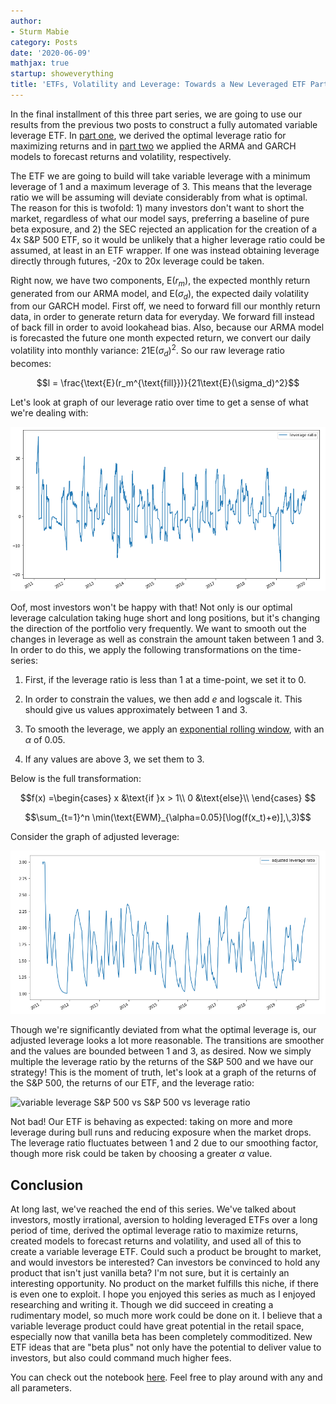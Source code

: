 ```yaml
---
author:
- Sturm Mabie
category: Posts
date: '2020-06-09'
mathjax: true
startup: showeverything
title: 'ETFs, Volatility and Leverage: Towards a New Leveraged ETF Part 3'
---
```


In the final installment of this three part series, we are going to use
our results from the previous two posts to construct a fully automated
variable leverage ETF. In [part
one](https://cryptm.org/posts/2019/10/04/vol.html), we derived the
optimal leverage ratio for maximizing returns and in [part
two](https://cryptm.org/posts/2020/05/28/vol2.html) we applied the ARMA
and GARCH models to forecast returns and volatility, respectively.

The ETF we are going to build will take variable leverage with a minimum
leverage of 1 and a maximum leverage of 3. This means that the leverage
ratio we will be assuming will deviate considerably from what is
optimal. The reason for this is twofold: 1) many investors don\'t want
to short the market, regardless of what our model says, preferring a
baseline of pure beta exposure, and 2) the SEC rejected an application
for the creation of a 4x S&P 500 ETF, so it would be unlikely that a
higher leverage ratio could be assumed, at least in an ETF wrapper. If
one was instead obtaining leverage directly through futures, -20x to 20x
leverage could be taken.

Right now, we have two components, $\text{E}(r_m)$, the expected monthly
return generated from our ARMA model, and $\text{E}(\sigma_d)$, the
expected daily volatility from our GARCH model. First off, we need to
forward fill our monthly return data, in order to generate return data
for everyday. We forward fill instead of back fill in order to avoid
lookahead bias. Also, because our ARMA model is forecasted the future
one month expected return, we convert our daily volatility into monthly
variance: $21\text{E}(\sigma_d)^2$. So our raw leverage ratio becomes:

$$l = \frac{\text{E}(r_m^{\text{fill}})}{21\text{E}(\sigma_d)^2}$$

Let\'s look at graph of our leverage ratio over time to get a sense of
what we\'re dealing with:

![Optimal leverage](/assets/olev.png)

Oof, most investors won\'t be happy with that! Not only is our optimal
leverage calculation taking huge short and long positions, but it\'s
changing the direction of the portfolio very frequently. We want to
smooth out the changes in leverage as well as constrain the amount taken
between 1 and 3. In order to do this, we apply the following
transformations on the time-series:

1.  First, if the leverage ratio is less than 1 at a time-point, we set
    it to 0.

2.  In order to constrain the values, we then add $e$ and logscale it.
    This should give us values approximately between 1 and 3.

3.  To smooth the leverage, we apply an [exponential rolling
    window](https://pandas.pydata.org/pandas-docs/stable/user_guide/computation.html#exponentially-weighted-windows),
    with an $\alpha$ of 0.05.

4.  If any values are above 3, we set them to 3.

Below is the full transformation:

$$f(x) =\begin{cases}
x &\text{if }x > 1\\
0 &\text{else}\\
\end{cases}
$$

$$\sum_{t=1}^n \min(\text{EWM}_{\alpha=0.05}[\log(f(x_t)+e)],\,3)$$

Consider the graph of adjusted leverage:

![Adjusted leverage](/assets/alev.png)

Though we\'re significantly deviated from what the optimal leverage is,
our adjusted leverage looks a lot more reasonable. The transitions are
smoother and the values are bounded between 1 and 3, as desired. Now we
simply multiple the leverage ratio by the returns of the S&P 500 and we
have our strategy! This is the moment of truth, let\'s look at a graph
of the returns of the S&P 500, the returns of our ETF, and the leverage
ratio:

![variable leverage S&P 500 vs S&P 500 vs leverage
ratio](/assets/etf.png)

Not bad! Our ETF is behaving as expected: taking on more and more
leverage during bull runs and reducing exposure when the market drops.
The leverage ratio fluctuates between 1 and 2 due to our smoothing
factor, though more risk could be taken by choosing a greater $\alpha$
value.

Conclusion
----------

At long last, we\'ve reached the end of this series. We\'ve talked about
investors, mostly irrational, aversion to holding leveraged ETFs over a
long period of time, derived the optimal leverage ratio to maximize
returns, created models to forecast returns and volatility, and used all
of this to create a variable leverage ETF. Could such a product be
brought to market, and would investors be interested? Can investors be
convinced to hold any product that isn\'t just vanilla beta? I\'m not
sure, but it is certainly an interesting opportunity. No product on the
market fulfills this niche, if there is even one to exploit. I hope you
enjoyed this series as much as I enjoyed researching and writing it.
Though we did succeed in creating a rudimentary model, so much more work
could be done on it. I believe that a variable leverage product could
have great potential in the retail space, especially now that vanilla
beta has been completely commoditized. New ETF ideas that are \"beta
plus\" not only have the potential to deliver value to investors, but
also could command much higher fees.

You can check out the notebook
[here](https://github.com/smabie/towards-a-new-etf-part3). Feel free to
play around with any and all parameters.
